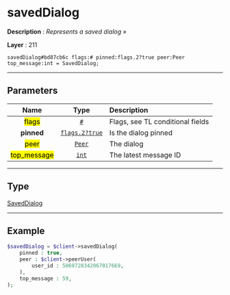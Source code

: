 # savedDialog

**Description** : *Represents a saved dialog »*

**Layer** : 211

```tl
savedDialog#bd87cb6c flags:# pinned:flags.2?true peer:Peer top_message:int = SavedDialog;
```

---

## Parameters

| Name | Type | Description |
| :---: | :---: | :--- |
| <mark>flags</mark> | [`#`](type/#) | Flags, see TL conditional fields |
| **pinned** | [`flags.2?true`](type/true) | Is the dialog pinned |
| <mark>peer</mark> | [`Peer`](type/Peer) | The dialog |
| <mark>top_message</mark> | [`int`](type/int) | The latest message ID |

---

## Type

[SavedDialog](type/SavedDialog)

---

## Example

```php
$savedDialog = $client->savedDialog(
	pinned : true,
	peer : $client->peerUser(
		user_id : 5069728342067017669,
	),
	top_message : 59,
);
```